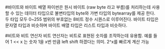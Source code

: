 #바이트와 바이트 배열
    파이썬은 원시 바이트 (raw byte 라고 부름)를 처리하는데 사용 할 수 있는 데이터 타입으로
    불변타입의 byte와 가변 타입의 bytearray를 제공 한다.
    두 타입 모두 0~255 범위의 부호없는 8비트 정수 시퀀스로 이루어진다. 바이트 타입은 문자열 타입과 비슷하며 바이트 배열 타입은 리스트 타입과 비슷하다.


#비트와 비트 연산자
    비트 연산자는 비트로 표현된 숫자를 조작하는데 유용함.
    예를 들어 1 << x 는 숫자 1을 x번 만큼 left shift 하겠다는 의미. 2^x를 빠르게 계산 가능 